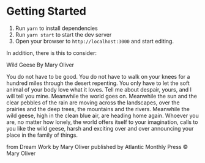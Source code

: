 # Getting Started

1. Run `yarn` to install dependencies
2. Run `yarn start` to start the dev server
3. Open your browser to `http://localhost:3000` and start editing.

In addition, there is this to consider:

Wild Geese
By Mary Oliver

You do not have to be good.
You do not have to walk on your knees
for a hundred miles through the desert repenting.
You only have to let the soft animal of your body
love what it loves.
Tell me about despair, yours, and I will tell you mine.
Meanwhile the world goes on.
Meanwhile the sun and the clear pebbles of the rain
are moving across the landscapes,
over the prairies and the deep trees,
the mountains and the rivers.
Meanwhile the wild geese, high in the clean blue air,
are heading home again.
Whoever you are, no matter how lonely,
the world offers itself to your imagination,
calls to you like the wild geese, harsh and exciting 
over and over announcing your place
in the family of things.

from Dream Work by Mary Oliver
published by Atlantic Monthly Press
© Mary Oliver
